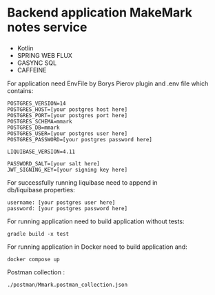 # Backend application MakeMark notes service

###
- Kotlin
- SPRING WEB FLUX
- GASYNC SQL
- CAFFEINE

For application need EnvFile by Borys Pierov plugin and .env file which contains:
```dotenv
POSTGRES_VERSION=14
POSTGRES_HOST=[your postgres host here]
POSTGRES_PORT=[your postgres port here]
POSTGRES_SCHEMA=mmark
POSTGRES_DB=mmark
POSTGRES_USER=[your postgres user here]
POSTGRES_PASSWORD=[your postgres password here]

LIQUIBASE_VERSION=4.11

PASSWORD_SALT=[your salt here]
JWT_SIGNING_KEY=[your signing key here]
```

For successfully running liquibase need to append in db/liquibase.properties:
```dotenv
username: [your postgres user here]
password: [your postgres password here]
```

For running application need to build application without tests:
```dotenv
gradle build -x test
```

For running application in Docker need to build application and:
```dotenv
docker compose up
```

Postman collection :
```dotenv
./postman/Mmark.postman_collection.json
```